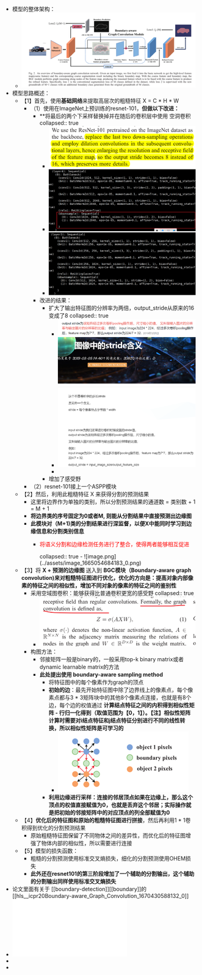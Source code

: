 - 模型的整体架构：
	- ![image.png](../assets/image_1665050894413_0.png)
- 模型思路概述：
	- 【1】首先，使用**基础网络**来提取高层次的粗糙特征 X =  C * H * W
		- （1）使用在ImageNet上预训练的resnet-101，**但做以下改进：**
			- **将最后的两个下采样替换掉并在随后的卷积层中使用 空洞卷积
			  collapsed:: true
				- ![image.png](../assets/image_1665056356444_0.png)
				- ![image.png](../assets/image_1665056281898_0.png)
				- ![image.png](../assets/image_1665056321542_0.png)
			- 改进的结果：
				- 扩大了输出特征图的分辨率为两倍，output_stride从原来的16变成了8
				  collapsed:: true
					- ![image.png](../assets/image_1665051991184_0.png)
					- ![image.png](../assets/image_1665052178781_0.png)
					-
				- 增加了感受野
		- （2）resnet-101接上一个ASPP模块
	- 【2】然后，利用此粗糙特征 X 来获得分割的预测结果
		- 这里将边界作为单独的类别，所以分割预测结果的通道数 = 类别数 + 1 = M + 1
		- **将边界类的序号固定为0或者M, 则能从分割结果中直接预测出边缘图**
		- **此模块对（M+1)类的分割结果进行深监督，以便X中能同时学习到边缘信息和分割类别信息**
			- <p style="color: red">将语义分割和边缘检测任务进行了整合，使得两者能够相互促进</p>
			  collapsed:: true
				- ![image.png](../assets/image_1665054684183_0.png)
	- 【3】将 **X  + 预测的边缘图** 送入到 **BGC模块（Boundary-aware graph convolution)来对粗糙特征图进行优化，优化的方向是：提高对象内部像素的特征之间的相似性，增加不同对象的像素的特征之间的鉴别性**
		- 采用空域图卷积：能够获得比普通卷积更宽的感受野
		  collapsed:: true
			- ![image.png](../assets/image_1665054245094_0.png)
		- 构图方法：
			- 邻接矩阵一般是binary的，一般采用top-k binary matrix或者dynamic learnable matrix的方法
			- **此处提出使用 boundary-aware sampling method**
				- 将特征图中的每个像素作为graph的顶点
				- **初始的边**：最先开始特征图中除了边界线上的像素点，每个像素点都与3 * 3矩阵块中的其他8个像素点连接，也就是有8个边，每个边的权值通过 **计算结点特征之间的内积得到相似性矩阵 - 行归一化得到（取值范围为【0，1】）。【注】相似性矩阵计算时需要对i结点特征和j结点特征分别进行不同的线性转换，所以相似性矩阵是可学习的**
					- ![image.png](../assets/image_1665056098863_0.png)
				- **利用边缘进行采样：连接的邻居顶点如果在边缘上，那么这个顶点的权值直接赋值为0，也就是丢弃这个邻居；实际操作就是把初始的邻接矩阵中的对应顶点的列全部赋值为0**
	- 【4】**优化后的特征图和原始的粗糙特征图进行拼接**，然后再利用1 * 1卷积得到优化的分割预测结果
		- 原始粗糙特征图保留了不同物体之间的差异性，而优化后的特征图增强了物体内部的相似性，所以需要进行连接
	- 【5】模型的损失函数：
		- 粗糙的分割预测使用标准交叉熵损失，细化的分割预测使用OHEM损失
		- **此外还在resnet101的第三阶段增加了一个辅助的分割输出，这个辅助的分割输出同样使用标准交叉熵损失**
- 论文里面有关于 [[boundary-detection]][[boundary]]的 [[hls__icpr20Boundary-aware_Graph_Convolution_1670430588132_0]]
- ![icpr20Boundary-aware Graph Convolution.pdf](../assets/icpr20Boundary-aware_Graph_Convolution_1670430588132_0.pdf)
-
-